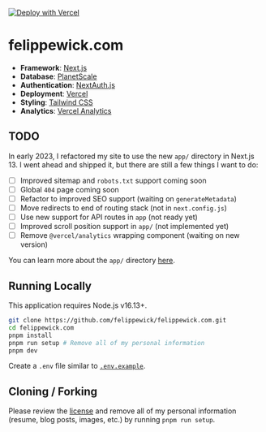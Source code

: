 [![Deploy with Vercel](https://vercel.com/button)](https://vercel.com/new/clone?repository-url=https%3A%2F%2Fgithub.com%2Ffelippewick%2Ffelippewick.com)

# felippewick.com

- **Framework**: [Next.js](https://nextjs.org/)
- **Database**: [PlanetScale](https://planetscale.com)
- **Authentication**: [NextAuth.js](https://next-auth.js.org)
- **Deployment**: [Vercel](https://vercel.com)
- **Styling**: [Tailwind CSS](https://tailwindcss.com)
- **Analytics**: [Vercel Analytics](https://vercel.com/analytics)

## TODO

In early 2023, I refactored my site to use the new `app/` directory in Next.js 13. I went ahead and shipped it, but there are still a few things I want to do:

- [ ] Improved sitemap and `robots.txt` support coming soon
- [ ] Global `404` page coming soon
- [ ] Refactor to improved SEO support (waiting on `generateMetadata`)
- [ ] Move redirects to end of routing stack (not in `next.config.js`)
- [ ] Use new support for API routes in `app` (not ready yet)
- [ ] Improved scroll position support in `app/` (not implemented yet)
- [ ] Remove `@vercel/analytics` wrapping component (waiting on new version)

You can learn more about the `app/` directory [here](https://beta.nextjs.org/docs).

## Running Locally

This application requires Node.js v16.13+.

```bash
git clone https://github.com/felippewick/felippewick.com.git
cd felippewick.com
pnpm install
pnpm run setup # Remove all of my personal information
pnpm dev
```

Create a `.env` file similar to [`.env.example`](https://github.com/felippewick/felippewick.com/blob/main/.env.example).

## Cloning / Forking

Please review the [license](https://github.com/felippewick/felippewick.com/blob/main/LICENSE.txt) and remove all of my personal information (resume, blog posts, images, etc.) by running `pnpm run setup`.
